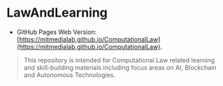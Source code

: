 # LawAndLearning

* GitHub Pages Web Version: [https://mitmedialab.github.io/ComputationalLaw](https://mitmedialab.github.io/ComputationalLaw).

> This repository is intended for Computational Law related learning and skill-building materials including focus areas on AI, Blockchain and Autonomous Technologies.
